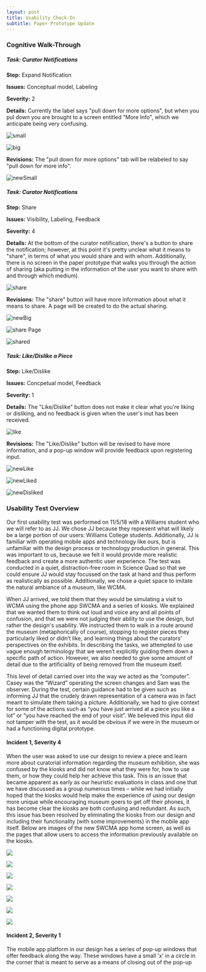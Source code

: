 ```yaml
---
layout: post
title: Usability Check-In
subtitle: Paper Prototype Update
---
```


### Cognitive Walk-Through

##### Task: Curator Notifications

__Step:__ Expand Notification

__Issues:__ Conceptual model, Labeling

__Severity:__ 2

__Details:__ Currently the label says "pull down for more options", but when you pul down you are brought to a screen entitled "More Info", which we anticipate being very confusing.

![small](/img/paper9.JPG)

![big](/img/paper10.JPG)

__Revisions:__ The "pull down for more options" tab will be relabeled to say "pull down for more info".

![newSmall](/img/usabilitySmallFact.JPG)


##### Task: Curator Notifications

__Step:__ Share

__Issues:__ Visibility, Labeling, Feedback

__Severity:__ 4

__Details:__ At the bottom of the curator notification, there's a button to share the notification; however, at this point it's pretty unclear what it means to "share", in terms of what you would share and with whom. Additionally, there is no screen in the paper prototype that walks you through the action of sharing (aka putting in the information of the user you want to share with and through which medium).

![share](/img/paper10.JPG)

__Revisions:__ The "share" button will have more information about what it means to share. A page will be created to do the actual sharing.

![newBig](/img/usabilityBigFact.JPG)

![share Page](/img/usabilityShare.JPG)

![shared](/img/usabilityShared.JPG)


##### Task: Like/Dislike a Piece

__Step:__ Like/Dislike

__Issues:__ Concpetual model, Feedback

__Severity:__ 1

__Details:__ The "Like/Dislike" button does not make it clear what you're liking or disliking, and no feedback is given when the user's inut has been received.

![like](/img/paper12.JPG)

__Revisions:__ The "Like/Dislike" button will be revised to have more information, and a pop-up window will provide feedback upon registering input.

![newLike](/img/usabilityLiking.JPG)

![newLiked](/img/usabilityLiked.JPG)

![newDisliked](/img/usabilityDisliked.JPG)



### Usability Test Overview
Our first usability test was performed on 11/5/18 with a Williams student who we will refer to as JJ. We chose JJ because they represent what will likely be a large portion of our users: Williams College students. Additionally, JJ is familiar with operating mobile apps and technology like ours, but is unfamiliar with the design process or technology production in general. This was important to us, because we felt it would provide more realistic feedback and create a more authentic user experience. The test was conducted in a quiet, distraction-free room in Science Quad so that we could ensure JJ would stay focussed on the task at hand and thus perform as realistically as possible. Additionally, we chose a quiet space to imitate the natural ambiance of a museum, like WCMA.

When JJ arrived, we told them that they would be simulating a visit to WCMA using the phone app SWCMA and a series of kiosks. We explained that we wanted them to think out loud and voice any and all points of confusion, and that we were not judging their ability to use the design, but rather the design's usability. We instructed them to walk in a route around the museum (metaphorically of course), stopping to register pieces they particularly liked or didn’t like, and learning things about the curators’ perspectives on the exhibits. In describing the tasks, we attempted to use vague enough terminology that we weren’t explicitly guiding them down a specific path of action. However, we also needed to give some amount of detail due to the artificiality of being removed from the museum itself.

This level of detail carried over into the way we acted as the “computer”. Casey was the “Wizard” operating the screen changes and Sam was the observer. During the test, certain guidance had to be given such as informing JJ that the crudely drawn representation of a camera was in fact meant to simulate them taking a picture. Additionally, we had to give context for some of the actions such as “you have just arrived at a piece you like a lot” or “you have reached the end of your visit”. We believed this input did not tamper with the test, as it would be obvious if we were in the museum or had a functioning digital prototype.


#### Incident 1, Severity 4
When the user was asked to use our design to review a piece and learn more about curatorial information regarding the museum exhibition, she was confused by the kiosks and did not know what they were for, how to use them, or how they could help her achieve this task. This is an issue that became apparent as early as our heuristic evaluations in class and one that we have discussed as a group numerous times – while we had initially hoped that the kiosks would help make the experience of using our design more unique while encouraging museum goers to get off their phones, it has become clear the kiosks are both confusing and redundant. As such, this issue has been resolved by eliminating the kiosks from our design and including their functionality (with some improvements) in the mobile app itself. Below are images of the new SWCMA app home screen, as well as the pages that allow users to access the information previously available on the kiosks.

![](/img/home.jpg)

![](/img/routeoptions.jpg)

![](/img/reviewapiece.jpg)

![](/img/seesimilarpieces.jpg)

![](/img/similarpiece.jpg)

![](/img/recentroutes:routesincluding.jpg)

![](/img/recentroute.jpg)


#### Incident 2, Severity 1
The mobile app platform in our design has a series of pop-up windows that offer feedback along the way. These windows have a small 'x' in a circle in the corner that is meant to serve as a means of closing out of the pop-up
